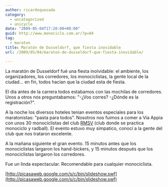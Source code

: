 ```yaml
---
author: ricardoquesada
category:
  - uncategorized
  - unicycle
date: "2009-05-04T17:20:00+00:00"
guid: http://www.monociclo.com.ar/?p=84
tag:
  - maraton
title: Maratón de Dusseldorf, que fiesta inovidable
url: /2009/05/04/maraton-de-dusseldorf-que-fiesta-inovidable/

---
```

La maratón de Dusseldorf fué una fiesta inolvidable: el ambiente, los organizadores, los corredores, los monociclistas, la gente local de la ciudad... en fin, todos hacían que la ciudad esta de fiesta.

El día antes de la carrera todos estabamos con las mochilas de corredores. Unos a otros nos preguntabamos: "-¿Vos corres? -¿Dónde es la registración?".

A la noche los diversos hoteles tenian eventos especiales para los maratonistas: "pasta para todos". Nosotros nos fuimos a comer a Via Appia con unos 30 monociclistas del club [RMSV](http://www.rmsv-duesseldorf.de/) (club donde se practica monociclo y radball). El evento estuvo muy simpatico, conocí a la gente del club que nos trataron excelente.

A la mañana siguiente el gran evento. 15 minutos antes que los monociclistas largaron los hand-bickers, y 15 minutos después que los monociclistas largaron los corredores.

Fue un linda espectacular. Recomendable para cualquier monociclista.

[http://picasaweb.google.com/s/c/bin/slideshow.swf](http://picasaweb.google.com/s/c/bin/slideshow.swf)
